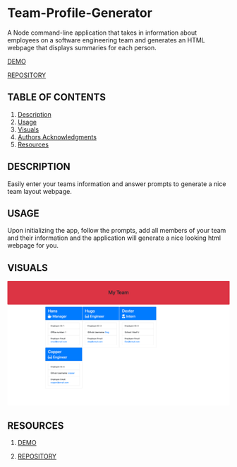 # Team-Profile-Generator

A Node command-line application that takes in information about employees on a software engineering team and generates an HTML webpage that displays summaries for each person.

[DEMO](https://drive.google.com/file/d/1qeCXOUvcgOmBVnuvvRKfohQtXjLb3mY0/view)

[REPOSITORY](https://github.com/Hreichgelt/Team-Profile-Generator)

## TABLE OF CONTENTS

1. [Description](#description)
2. [Usage](#USAGE)
3. [Visuals](#visuals)
4. [Authors Acknowledgments](#authors-and-acknowledgments)
5. [Resources](#resources)

## DESCRIPTION

Easily enter your teams information and answer prompts to generate a nice team layout webpage.

## USAGE

Upon initializing the app, follow the prompts, add all members of your team and their information and the application will generate a nice looking html webpage for you.

## VISUALS

![Team Generator](./Demos/TeamGenerator.png)

## RESOURCES

1. [DEMO](https://drive.google.com/file/d/1qeCXOUvcgOmBVnuvvRKfohQtXjLb3mY0/view)

2. [REPOSITORY](https://github.com/Hreichgelt/Team-Profile-Generator)
